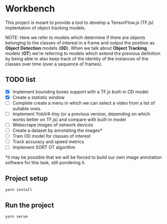 # Workbench

This project is meant to provide a tool to develop a TensorFlow.js (TF.js) implentation of object tracking models.

NOTE: Here we refer to models which determine if there are objects belonging to the classes of interest in a frame and output the position as **Object Detection** models (**OD**). When we talk about **Object Tracking** models (**OT**) we're referring to models which extend the previous definition by being able to also keep track of the identity of the instances of the classes over time (over a sequence of frames).

## TODO list
- [X] Implement bounding boxes support with a TF.js built-in OD model.
- [X] Create a statistic window
- [ ] Complete create a menu in which we can select a video from a list of suitable ones.
- [ ] Implement YoloV4-tiny (or a previous version, depending on which works better on TF.js) and compare with built-in model
- [ ] Webscrape images of network devices
- [ ] Create a dataset by annotating the images*
- [ ] Train OD model for classes of interest
- [ ] Track accuracy and speed metrics
- [ ] Implement SORT OT algorithm

*it may be possible that we will be forced to build our own image annotation software for this task, still pondering it.

## Project setup
```
yarn install
```

## Run the project
```
yarn serve
```
